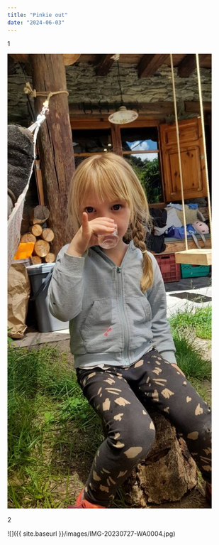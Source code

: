 ```yaml
---
title: "Pinkie out"
date: "2024-06-03"
---
```


1

![](images/20240603_1410484030477035471484962-461x1024.jpg)

2

![]({{ site.baseurl }}/images/IMG-20230727-WA0004.jpg)
